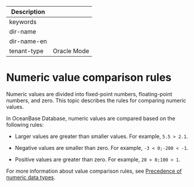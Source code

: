 | Description   |                 |
|---------------|-----------------|
| keywords      |                 |
| dir-name      |                 |
| dir-name-en   |                 |
| tenant-type   | Oracle Mode     |

# Numeric value comparison rules

Numeric values are divided into fixed-point numbers, floating-point numbers, and zero. This topic describes the rules for comparing numeric values.

In OceanBase Database, numeric values are compared based on the following rules:

* Larger values are greater than smaller values. For example, `5.5 > 2.1`.

* Negative values are smaller than zero. For example, `-3 < 0;-200 < -1`.

* Positive values are greater than zero. For example, `20 > 0;100 > 1`.

For more information about value comparison rules, see [Precedence of numeric data types](../100.built-in-data-types-of-oracle-mode/300.numeric-data-type-of-oracle-mode/500.numeric-priority-of-oracle-mode.md).
